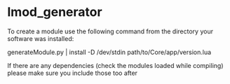 # lmod_generator
To create a module use the following command from the directory your software was installed:

generateModule.py | install -D /dev/stdin path/to/Core/app/version.lua

If there are any dependencies (check the modules loaded while compiling) please make sure you include those too after
